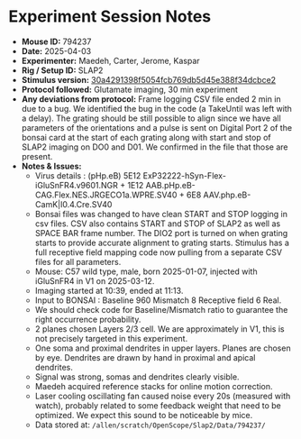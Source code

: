 # Experiment Session Notes

- **Mouse ID:** 794237
- **Date:** 2025-04-03
- **Experimenter:** Maedeh, Carter, Jerome, Kaspar
- **Rig / Setup ID:** SLAP2
- **Stimulus version:** [30a4291398f5054fcb769db5d45e388f34dcbce2](https://github.com/AllenNeuralDynamics/openscope-community-predictive-processing/blob/30a4291398f5054fcb769db5d45e388f34dcbce2/src/Standard_oddball_slap2.bonsai)
- **Protocol followed:** Glutamate imaging, 30 min experiment
- **Any deviations from protocol:** Frame logging CSV file ended 2 min in due to a bug.
We identified the bug in the code (a TakeUntil was left with a delay). The grating should be still possible to align since we have all parameters of the orientations and a pulse is sent on Digital Port 2 of the bonsai card at the start of each grating along with start and stop of SLAP2 imaging on DO0 and D01. We confirmed in the file that those are present.
- **Notes & Issues:**
  - Virus details : (pHp.eB) 5E12 ExP32222-hSyn-Flex-iGluSnFR4.v9601.NGR + 1E12 AAB.pHp.eB-CAG.Flex.NES.JRGECO1a.WPRE.SV40 + 6E8 AAV.php.eB-CamK|I0.4.Cre.SV40
  - Bonsai files was changed to have clean START and STOP logging in csv files. CSV also contains START and STOP of SLAP2 as well as SPACE BAR frame number. The DIO2 port is turned on when grating starts to provide accurate alignment to grating starts. Stimulus has a full receptive field mapping code now pulling from a separate CSV files for all parameters.
  - Mouse: C57 wild type, male, born 2025-01-07, injected with iGluSnFR4 in V1 on 2025-03-12.
  - Imaging started at 10:39, ended at 11:13.
  - Input to BONSAI : Baseline 960 Mismatch 8 Receptive field 6 Real.
  - We should check code for Baseline/Mismatch ratio to guarantee the right occurrence probability.
  - 2 planes chosen Layers 2/3 cell. We are approximately in V1, this is not precisely targeted in this experiment.
  - One soma and proximal dendrites in upper layers. Planes are chosen by eye. Dendrites are drawn by hand in proximal and apical dendrites.
  - Signal was strong, somas and dendrites clearly visible.
  - Maedeh acquired reference stacks for online motion correction.
  - Laser cooling oscillating fan caused noise every 20s (measured with watch), probably related to some feedback weight that need to be optimized. We expect this sound to be noticeable by mice.
  - Data stored at: `/allen/scratch/OpenScope/Slap2/Data/794237/`